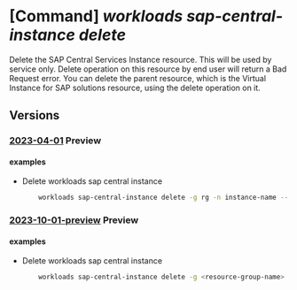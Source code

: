 # [Command] _workloads sap-central-instance delete_

Delete the SAP Central Services Instance resource. This will be used by service only. Delete operation on this resource by end user will return a Bad Request error. You can delete the parent resource, which is the Virtual Instance for SAP solutions resource, using the delete operation on it.

## Versions

### [2023-04-01](/Resources/mgmt-plane/L3N1YnNjcmlwdGlvbnMve30vcmVzb3VyY2Vncm91cHMve30vcHJvdmlkZXJzL21pY3Jvc29mdC53b3JrbG9hZHMvc2FwdmlydHVhbGluc3RhbmNlcy97fS9jZW50cmFsaW5zdGFuY2VzL3t9/2023-04-01.xml) **Preview**

<!-- mgmt-plane /subscriptions/{}/resourcegroups/{}/providers/microsoft.workloads/sapvirtualinstances/{}/centralinstances/{} 2023-04-01 -->

#### examples

- Delete workloads sap central instance
    ```bash
        workloads sap-central-instance delete -g rg -n instance-name --vis-name name
    ```

### [2023-10-01-preview](/Resources/mgmt-plane/L3N1YnNjcmlwdGlvbnMve30vcmVzb3VyY2Vncm91cHMve30vcHJvdmlkZXJzL21pY3Jvc29mdC53b3JrbG9hZHMvc2FwdmlydHVhbGluc3RhbmNlcy97fS9jZW50cmFsaW5zdGFuY2VzL3t9/2023-10-01-preview.xml) **Preview**

<!-- mgmt-plane /subscriptions/{}/resourcegroups/{}/providers/microsoft.workloads/sapvirtualinstances/{}/centralinstances/{} 2023-10-01-preview -->

#### examples

- Delete workloads sap central instance
    ```bash
        workloads sap-central-instance delete -g <resource-group-name> -n <cs-instance-name> --vis-name <vis-name>
    ```
